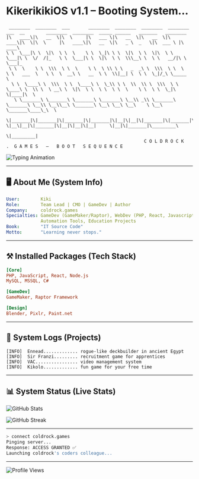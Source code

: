 # KikerikikiOS v1.1 – Booting System...

```text
 ________  ________  ___       ________  ________  ________  ________  ___  __        ________  ________  _____ ______   _______   ________      
|\   ____\|\   __  \|\  \     |\   ___ \|\   __  \|\   __  \|\   ____\|\  \|\  \     |\   ____\|\   __  \|\   _ \  _   \|\  ___ \ |\   ____\     
\ \  \___|\ \  \|\  \ \  \    \ \  \_|\ \ \  \|\  \ \  \|\  \ \  \___|\ \  \/  /|_   \ \  \___|\ \  \|\  \ \  \\\__\ \  \ \   __/|\ \  \___|_    
 \ \  \    \ \  \\\  \ \  \    \ \  \ \\ \ \   _  _\ \  \\\  \ \  \    \ \   ___  \   \ \  \  __\ \   __  \ \  \\|__| \  \ \  \_|/_\ \_____  \   
  \ \  \____\ \  \\\  \ \  \____\ \  \_\\ \ \  \\  \\ \  \\\  \ \  \____\ \  \\ \  \ __\ \  \|\  \ \  \ \  \ \  \    \ \  \ \  \_|\ \|____|\  \  
   \ \_______\ \_______\ \_______\ \_______\ \__\\ _\\ \_______\ \_______\ \__\\ \__\\__\ \_______\ \__\ \__\ \__\    \ \__\ \_______\____\_\  \ 
    \|_______|\|_______|\|_______|\|_______|\|__|\|__|\|_______|\|_______|\|__| \|__\|__|\|_______|\|__|\|__|\|__|     \|__|\|_______|\_________\
                                                                                                                                \|_________|
                                                    C O L D R O C K   .  G A M E S   —   B O O T   S E Q U E N C E
```

![Typing Animation](https://readme-typing-svg.herokuapp.com?font=Fira+Code&size=22&duration=3000&pause=1000&color=60AAFF&center=true&vCenter=true&width=720&lines=Initializing+Kiki+Profile;Loading+Coldrock+Modules;System+Status:+STABLE;Welcome+to+Kiki's+Github+Profile)

---

## 🖥️ About Me (System Info)

```yaml
User:        Kiki 
Role:        Team Lead | CMO | GameDev | Author
Company:     coldrock.games
Specialties: GameDev (GameMaker/Raptor), WebDev (PHP, React, Javascript, Typescript),
             Automation Tools, Education Projects
Book:        "IT Source Code" 
Motto:       "Learning never stops."
```

---

## ⚒️ Installed Packages (Tech Stack)

```ini
[Core]
PHP, JavaScript, React, Node.js
MySQL, MSSQL, C#

[GameDev]
GameMaker, Raptor Framework

[Design]
Blender, Pixlr, Paint.net
```

---

## 🔭 System Logs (Projects)

```log
[INFO]  Ennead............. rogue-like deckbuilder in ancient Egypt
[INFO]  Sir Franzi......... recruitment game for apprentices
[INFO]  VAC................ video management system
[INFO]  Kikolo............. fun game for your free time
```

---

## 📊 System Status (Live Stats)

![GitHub Stats](https://github-readme-stats.vercel.app/api?username=kikerikiki&show_icons=true&theme=radical&hide_border=true&bg_color=0D1117&title_color=60AAFF&icon_color=60AAFF)

![GitHub Streak](https://github-readme-streak-stats.herokuapp.com/?user=kikerikiki&theme=radical&hide_border=true&background=0D1117&ring=60AAFF&fire=FF4080&currStreakLabel=60AAFF)


---

```bash
> connect coldrock.games
Pinging server...
Response: ACCESS GRANTED ✅
Launching coldrock's coders colleague...
```

---

![Profile Views](https://komarev.com/ghpvc/?username=kikerikiki&label=system%20accesses&color=60AAFF&style=for-the-badge)

